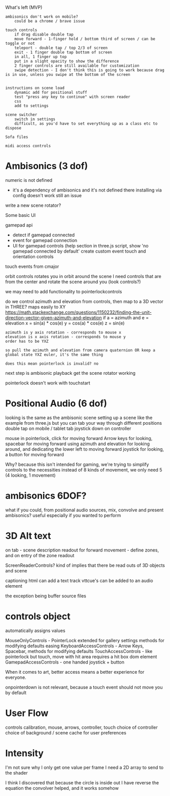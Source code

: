 

What's left (MVP)

    ambisonics don't work on mobile?
        could be a chrome / brave issue

    touch controls
        if drag disable double tap
        move forward - 1-finger hold / bottom third of screen / can be toggle or not
        teleport - double tap / top 2/3 of screen 
        exit - 1 finger double tap bottom of screen
        in all, 1 finger up top
        put in a slight opacity to show the difference
        2 finger controls are still available for customization
        swipe detection - I don't think this is going to work because drag is in use, unless you swipe at the bottom of the screen
    
        
    instructions on scene load
        dynamic add for positional stuff
        test "press any key to continue" with screen reader
        css
        add to settings

    scene switcher
        switch in settings
        difficult, as you'd have to set everything up as a class etc to dispose

    Sofa files

    midi access controls



# Ambisonics (3 dof)

numeric is not defined
- it's a dependency of ambisonics and it's not defined there
installing via config doesn't work
still an issue

write a new scene rotator?

Some basic UI

gamepad api
 - detect if gamepad connected
 - event for gamepad connection
 - UI for gamepad controls (help section
    in three.js script, show 'no gamepad connected by default'
    create custom event 
touch and orientation controls

touch events from cmajor

orbit controls rotates you in orbit around the scene
I need controls that are from the center and rotate the scene around you (look controls?)

we may need to add functionality to pointerlockcontrols


do we control azimuth and elevation from controls, then map to a 3D vector in THREE?
    maps easily to XY
    https://math.stackexchange.com/questions/1150232/finding-the-unit-direction-vector-given-azimuth-and-elevation
    if a = azimuth and e = elevation
    x = sin(a) * cos(e)
    y = cos(a) * cos(e)
    z = sin(e)

    azimuth is y axis rotation - corresponds to mouse x
    elevation is x axis rotation - corresponds to mouse y
    order has to be YXZ

    so pull the azimuth and elevation from camera quaternion OR keep a global state YXZ euler, it's the same thing

    does this mean pointerlock is invalid? no


next step is ambisonic playback
get the scene rotator working

pointerlock doesn't work with touchstart

# Positional Audio (6 dof)

looking is the same as the ambisonic scene
setting up a scene like the example from three.js but you can tab your way through different positions
double tap on mobile / tablet
tab joystick down on controller

mouse in pointerlock, click for moving forward
Arrow keys for looking, spacebar for moving forward
using azimuth and elevation for looking around, and dedicating the lower left to moving forward
joystick for looking, a button for moving forward

Why? because this isn't intended for gaming, we're trying to simplify controls to the necessities
instead of 8 kinds of movement, we only need 5 (4 looking, 1 movement)




# ambisonics 6DOF?

what if you could, from positional audio sources, mix, convolve and present ambisonics?
useful especially if you wanted to perform

# 3D Alt text

on tab - scene description readout
for forward movement - define zones, and on entry of the zone readout

ScreenReaderControls?
kind of implies that there be read outs of 3D objects and scene

captioning
html can add a text track
vttcue's can be added to an audio element

the exception being buffer source files


# controls object

automatically assigns values

MouseOnlyControls - PointerLock extended for gallery settings
    methods for modifying defaults
    easing
KeyboardAccessControls - Arrow Keys, Spacebar, 
    methods for modifying defaults
TouchAccessControls - like pointerlock but touch, move with hit area
    requires a hit box dom element
GamepadAccessControls - one handed joystick + button 

When it comes to art, better access means a better experience for everyone.

onpointerdown is not relevant, because a touch event should not move you by default


# User Flow

controls calibration, mouse, arrows, controller, touch
choice of controller
choice of background / scene
cache for user preferences

# Intensity

I'm not sure why I only get one value per frame
I need a 2D array to send to the shader

I think I discovered that because the circle is inside out I have reverse the equation
the convolver helped, and it works somehow